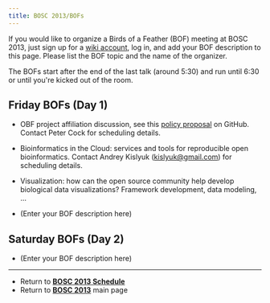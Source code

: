 ```yaml
---
title: BOSC 2013/BOFs
---
```


If you would like to organize a Birds of a Feather (BOF) meeting at BOSC
2013, just sign up for a [ wiki account](Special:Userlogin "wikilink"),
log in, and add your BOF description to this page. Please list the BOF
topic and the name of the organizer.

The BOFs start after the end of the last talk (around 5:30) and run
until 6:30 or until you're kicked out of the room.

Friday BOFs (Day 1)
-------------------

-   OBF project affiliation discussion, see this [policy
    proposal](https://github.com/OBF/obf-docs/blob/unratified-drafts/Affiliated-Project-Policy.md)
    on GitHub. Contact Peter Cock for scheduling details.

<!-- -->

-   Bioinformatics in the Cloud: services and tools for reproducible
    open bioinformatics. Contact Andrey Kislyuk (kislyuk@gmail.com) for
    scheduling details.

<!-- -->

-   Visualization: how can the open source community help develop
    biological data visualizations? Framework development, data
    modeling, ...

<!-- -->

-   (Enter your BOF description here)

Saturday BOFs (Day 2)
---------------------

-   (Enter your BOF description here)

------------------------------------------------------------------------

-   Return to **[ BOSC 2013 Schedule](BOSC_2013_Schedule "wikilink")**
-   Return to **[ BOSC 2013](BOSC_2013 "wikilink")** main page


